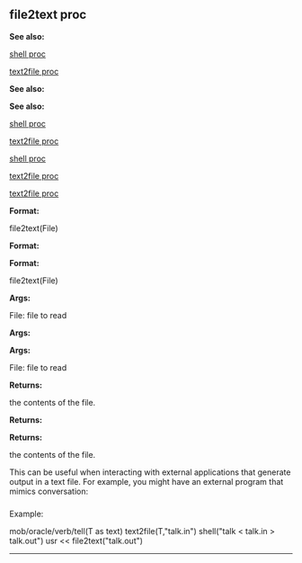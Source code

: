 

 file2text proc
----------------




**See also:** 


[shell proc](#/proc/shell) 

[text2file proc](#/proc/text2file) 




**See also:** 

**See also:**

[shell proc](#/proc/shell) 

[text2file proc](#/proc/text2file) 


[shell proc](#/proc/shell)

[text2file proc](#/proc/text2file) 

[text2file proc](#/proc/text2file)


**Format:** 


 file2text(File)
 


**Format:** 

**Format:**

 file2text(File)



**Args:** 


 File: file to read
 


**Args:** 

**Args:**

 File: file to read



**Returns:** 


 the contents of the file.
 


**Returns:** 

**Returns:**

 the contents of the file.


 This can be useful when interacting with external applications that
generate output in a text file. For example, you might have an external
program that mimics conversation:



### 
 Example:



 mob/oracle/verb/tell(T as text)
 text2file(T,"talk.in")
 shell("talk < talk.in > talk.out")
 usr << file2text("talk.out")



---


